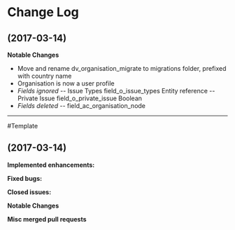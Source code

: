 # Change Log

## (2017-03-14)

**Notable Changes**

- Move and rename dv_organisation_migrate to migrations folder, prefixed with country name
- Organisation is now a user profile
- *Fields ignored*
-- Issue Types	field_o_issue_types	Entity reference
-- Private Issue	field_o_private_issue	Boolean
- *Fields deleted*
-- field_ac_organisation_node


--- 
#Template
## (2017-03-14)

**Implemented enhancements:**

**Fixed bugs:**

**Closed issues:**

**Notable Changes**

**Misc merged pull requests**
